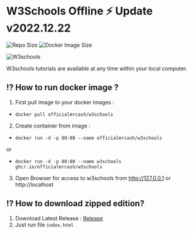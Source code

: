 # W3Schools Offline ⚡️  Update v2022.12.22

![Repo Size](https://img.shields.io/github/repo-size/ja7adr/W3Schools) ![Docker Image Size](https://img.shields.io/docker/image-size/ja7adr/w3schools?style=flat-square)

![W3schools](https://www.w3schools.com/images/w3schoolscom_gray.gif)

W3schools tutorials are available at any time within your local computer.

## ⁉️ How to run docker image ?

1. First pull image to your docker images : 
  - `docker pull officialmrcash/w3schools`
2. Create container from image : 

- `docker run -d -p 80:80 --name officialmrcash/w3schools`

or

- `docker run -d -p 80:80 --name w3schools ghcr.io/officialmrcash/w3schools`

3. Open Browser for access to w3schools from http://127.0.0.1 or http://localhost


## ⁉️ How to download zipped edition?

1. Download Latest Release : [Release](https://github.com/officialmrcash/W3Schools/releases)
2. Just run file `index.html`
